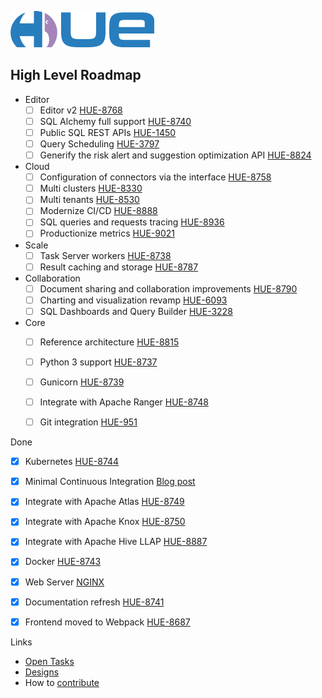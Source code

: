 ![alt text](https://raw.githubusercontent.com/cloudera/hue/master/docs/images/hue_logo.png "Hue Logo")

High Level Roadmap
------------------

* Editor
  * [ ] Editor v2 [HUE-8768](https://issues.cloudera.org/browse/HUE-8768)
  * [ ] SQL Alchemy full support [HUE-8740](https://issues.cloudera.org/browse/HUE-8740)
  * [ ] Public SQL REST APIs [HUE-1450](https://issues.cloudera.org/browse/HUE-1450)
  * [ ] Query Scheduling [HUE-3797](https://issues.cloudera.org/browse/HUE-3797)
  * [ ] Generify the risk alert and suggestion optimization API [HUE-8824](https://issues.cloudera.org/browse/HUE-8824)
* Cloud
  * [ ] Configuration of connectors via the interface [HUE-8758](https://issues.cloudera.org/browse/HUE-8758)
  * [ ] Multi clusters [HUE-8330](https://issues.cloudera.org/browse/HUE-8330)
  * [ ] Multi tenants [HUE-8530](https://issues.cloudera.org/browse/HUE-8530)
  * [ ] Modernize CI/CD [HUE-8888](https://issues.cloudera.org/browse/HUE-8888)
  * [ ] SQL queries and requests tracing [HUE-8936](https://issues.cloudera.org/browse/HUE-8936)
  * [ ] Productionize metrics [HUE-9021](https://issues.cloudera.org/browse/HUE-9021)
* Scale
  * [ ] Task Server workers [HUE-8738](https://issues.cloudera.org/browse/HUE-8738)
  * [ ] Result caching and storage [HUE-8787](https://issues.cloudera.org/browse/HUE-8787)
* Collaboration
  * [ ] Document sharing and collaboration improvements [HUE-8790](https://issues.cloudera.org/browse/HUE-8790)
  * [ ] Charting and visualization revamp [HUE-6093](https://issues.cloudera.org/browse/HUE-6093)
  * [ ] SQL Dashboards and Query Builder [HUE-3228](https://issues.cloudera.org/browse/HUE-3228)
* Core
  * [ ] Reference architecture [HUE-8815](https://issues.cloudera.org/browse/HUE-8815)
  * [ ] Python 3 support [HUE-8737](https://issues.cloudera.org/browse/HUE-8737)
  * [ ] Gunicorn [HUE-8739](https://issues.cloudera.org/browse/HUE-8739)
  * [ ] Integrate with Apache Ranger [HUE-8748](https://issues.cloudera.org/browse/HUE-8748)
  * [ ] Git integration [HUE-951](https://issues.cloudera.org/browse/HUE-951)


Done

* [x] Kubernetes [HUE-8744](https://issues.cloudera.org/browse/HUE-8744)
* [x] Minimal Continuous Integration [Blog post](http://gethue.com/improving-the-developer-productivity-with-some-continuous-integration/)
* [x] Integrate with Apache Atlas [HUE-8749](https://issues.cloudera.org/browse/HUE-8749)
* [x] Integrate with Apache Knox [HUE-8750](https://issues.cloudera.org/browse/HUE-8750)
* [x] Integrate with Apache Hive LLAP [HUE-8887](https://issues.cloudera.org/browse/HUE-8887)
* [x] Docker [HUE-8743](https://issues.cloudera.org/browse/HUE-8743)
* [x] Web Server [NGINX](http://gethue.com/using-nginx-to-speed-up-hue-3-8-0/)
* [x] Documentation refresh [HUE-8741](https://issues.cloudera.org/browse/HUE-8741)
* [x] Frontend moved to Webpack [HUE-8687](https://issues.cloudera.org/browse/HUE-8687)


Links

* [Open Tasks](https://issues.cloudera.org/projects/HUE/issues)
* [Designs](/docs/designs)
* How to [contribute](/CONTRIBUTING.md)
